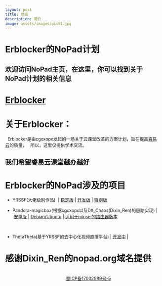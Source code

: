 ```yaml
---
layout: post
title: 总览
description: 简介
image: assets/images/pic01.jpg
---
```



# Erblocker的NoPad计划

## 欢迎访问NoPad主页，在这里，你可以找到关于NoPad计划的相关信息

# [Erblocker](https://github.com/Erblocker)

# 关于Erblocker：
   
   Erblocker是由cgoxopx发起的一场关于云课堂改革的方案计划，旨在提高[睿易云](http://www.ruiyiyun.com)的质量，
   
   所以，这里仅提供学术交流。
   
## 我们希望睿易云课堂越办越好

# Erblocker的NoPad涉及的项目

 
 * YRSSF(大佬级别作品)  | [稳定版](https://github.com/Erblocker/YRSSF) | [开发版](https://github.com/cgoxopx/YRSSF) | [特别版](https://github.com/anti-ry/YRSSF)
  
  
  * Pandora-magicbox(根据cgoxopx以及DX_Chaos(Dixin_Ren)的思路实现) | [安卓版](https://github.com/Erblocker/Pandora-magicbox/tree/master/arch/ARM/Android) | [Debian/Ubuntu](https://github.com/Erblocker/Pandora-magicbox/tree/master/arch/ARM/Linux) | [适用于mipsel的路由器版本](https://github.com/Erblocker/Pandora-magicbox/tree/master/arch/mipsel/openwrt)
   
   
 * ThetaTheta(基于YRSSF的去中心化视频直播平台) | [开发中](https://github.com/Erblocker/ThetaTheta) |
   

# 感谢Dixin_Ren的nopad.org域名提供
          
                                                   [蜀ICP备17002989号-5](http://www.miitbeian.gov.cn)
                                                   
